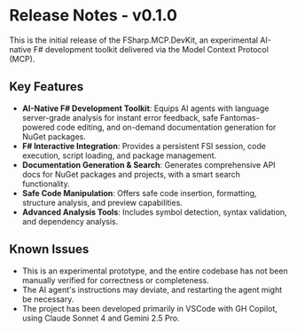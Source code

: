 # Release Notes - v0.1.0

This is the initial release of the FSharp.MCP.DevKit, an experimental AI-native F# development toolkit delivered via the Model Context Protocol (MCP).

## Key Features

*   **AI-Native F# Development Toolkit**: Equips AI agents with language server-grade analysis for instant error feedback, safe Fantomas-powered code editing, and on-demand documentation generation for NuGet packages.
*   **F# Interactive Integration**: Provides a persistent FSI session, code execution, script loading, and package management.
*   **Documentation Generation & Search**: Generates comprehensive API docs for NuGet packages and projects, with a smart search functionality.
*   **Safe Code Manipulation**: Offers safe code insertion, formatting, structure analysis, and preview capabilities.
*   **Advanced Analysis Tools**: Includes symbol detection, syntax validation, and dependency analysis.

## Known Issues

*   This is an experimental prototype, and the entire codebase has not been manually verified for correctness or completeness.
*   The AI agent's instructions may deviate, and restarting the agent might be necessary.
*   The project has been developed primarily in VSCode with GH Copilot, using Claude Sonnet 4 and Gemini 2.5 Pro.

